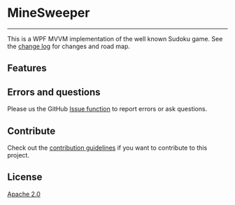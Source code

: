 # MineSweeper

<!---[![Build status](https://ci.appveyor.com/api/projects/status/lwufj2k8k5imobmc?svg=true)](https://ci.appveyor.com/project/danielscherzer/Sudoku)--->

---------------------------------------
<!---![Screenshot](screenshot.png)--->

This is a WPF MVVM implementation of the well known Sudoku game.
See the [change log](CHANGELOG.md) for changes and road map.

## Features 

## Errors and questions
Please us the GitHub [Issue function](https://github.com/danielscherzer/Sudoku/issues/new) to report errors or ask questions.

## Contribute
Check out the [contribution guidelines](CONTRIBUTING.md)
if you want to contribute to this project.


## License
[Apache 2.0](http://www.apache.org/licenses/LICENSE-2.0)

